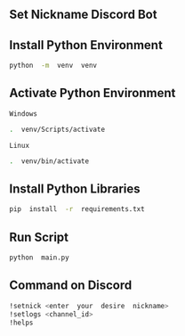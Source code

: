 
## Set Nickname Discord Bot
## Install Python Environment
```sh
python  -m  venv  venv
```
## Activate Python Environment
`Windows`
```sh
.  venv/Scripts/activate
```
`Linux`
```sh
.  venv/bin/activate
```
## Install Python Libraries
```sh
pip  install  -r  requirements.txt
```
## Run Script
```sh
python  main.py
```
## Command on Discord
```sh
!setnick <enter  your  desire  nickname>
!setlogs <channel_id>
!helps
```
